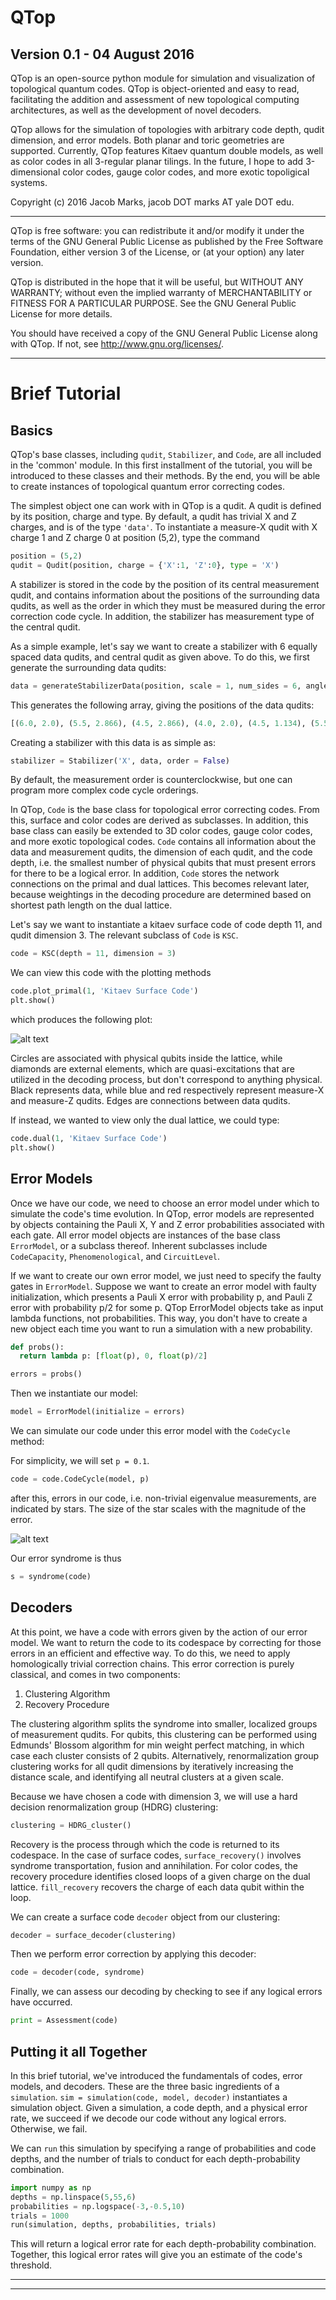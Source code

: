 # QTop
## Version 0.1 - 04 August 2016

QTop is an open-source python module for simulation and visualization of 
topological quantum codes. QTop is object-oriented and easy to read,
facilitating the addition and assessment of new topological computing
architectures, as well as the development of novel decoders.

QTop allows for the simulation of topologies with arbitrary code depth,
qudit dimension, and error models. Both planar and toric geometries are 
supported. Currently, QTop features Kitaev quantum double models, as well as
color codes in all 3-regular planar tilings. In the future, I hope to add
3-dimensional color codes, gauge color codes, and more exotic topoligical
systems.


Copyright (c) 2016 Jacob Marks, jacob DOT marks AT yale DOT edu.

---
QTop is free software: you can redistribute it and/or modify
it under the terms of the GNU General Public License as published by
the Free Software Foundation, either version 3 of the License, or
(at your option) any later version.

QTop is distributed in the hope that it will be useful,
but WITHOUT ANY WARRANTY; without even the implied warranty of
MERCHANTABILITY or FITNESS FOR A PARTICULAR PURPOSE.  See the
GNU General Public License for more details.

You should have received a copy of the GNU General Public License
along with QTop.  If not, see <http://www.gnu.org/licenses/>.

---

# Brief Tutorial

## Basics
QTop's base classes, including `qudit`, `Stabilizer`, and `Code`, are all included in the 'common' module. In this first installment of the tutorial, you will be introduced to these classes and their methods. By the end, you will be able to create instances of topological quantum error correcting codes.

The simplest object one can work with in QTop is a qudit. A qudit is defined by its position, charge and type. By default, a qudit has trivial X and Z charges, and is of the type `'data'`. To instantiate a measure-X qudit with X charge 1 and Z charge 0 at position (5,2), type the command

```python
position = (5,2)
qudit = Qudit(position, charge = {'X':1, 'Z':0}, type = 'X')
```

A stabilizer is stored in the code by the position of its central measurement qudit, and contains information about the positions of the surrounding data qudits, as well as the order in which they must be measured during the error correction code cycle. In addition, the stabilizer has measurement type of the central qudit. 

As a simple example, let's say we want to create a stabilizer with 6 equally spaced data qudits, and central qudit as given above. To do this, we first generate the surrounding data qudits:

```python
data = generateStabilizerData(position, scale = 1, num_sides = 6, angle = 0)
```

This generates the following array, giving the positions of the data qudits:

```python
[(6.0, 2.0), (5.5, 2.866), (4.5, 2.866), (4.0, 2.0), (4.5, 1.134), (5.5, 1.134)]
```

Creating a stabilizer with this data is as simple as:

```python
stabilizer = Stabilizer('X', data, order = False)
```

By default, the measurement order is counterclockwise, but one can program more complex code cycle orderings.

In QTop, `Code` is the base class for topological error correcting codes. From this, surface and color codes are derived as subclasses. In addition, this base class can easily be extended to 3D color codes, gauge color codes, and more exotic topological codes. `Code` contains all information about the data and measurement qudits, the dimension of each qudit, and the code depth, i.e. the smallest number of physical qubits that must present errors for there to be a logical error. In addition, `Code` stores the network connections on the primal and dual lattices. This becomes relevant later, because weightings in the decoding procedure are determined based on shortest path length on the dual lattice.

Let's say we want to instantiate a kitaev surface code of code depth 11, and qudit dimension 3. The relevant subclass of `Code` is `KSC`. 

```python
code = KSC(depth = 11, dimension = 3)
```

We can view this code with the plotting methods

```python
code.plot_primal(1, 'Kitaev Surface Code')
plt.show()
```

which produces the following plot:

![alt text](/visualizations/Kitaev_Surface_Code.png)

Circles are associated with physical qubits inside the lattice, while diamonds are external elements, which are quasi-excitations that are utilized in the decoding process, but don't correspond to anything physical. Black represents data, while blue and red respectively represent measure-X and measure-Z qudits. Edges are connections between data qudits.

If instead, we wanted to view only the dual lattice, we could type:

```python
code.dual(1, 'Kitaev Surface Code')
plt.show()
```

## Error Models

Once we have our code, we need to choose an error model under which to simulate the code's time evolution. In QTop, error models are represented by objects containing the Pauli X, Y and Z error probabilities associated with each gate. All error model objects are instances of the base class `ErrorModel`, or a subclass thereof. Inherent subclasses include `CodeCapacity`, `Phenomenological`, and `CircuitLevel`.

If we want to create our own error model, we just need to specify the faulty gates in `ErrorModel`. Suppose we want to create an error model with faulty initialization, which presents a Pauli X error with probability p, and Pauli Z error with probability p/2 for some p. 
QTop ErrorModel objects take as input lambda functions, not probabilities. This way, you don't have to create a new object each time you want to run a simulation with a new probability.

```python
def probs():
  return lambda p: [float(p), 0, float(p)/2]

errors = probs()
```




Then we instantiate our model:

```python
model = ErrorModel(initialize = errors)
```

We can simulate our code under this error model with the `CodeCycle` method:

For simplicity, we will set `p = 0.1`.


```python
code = code.CodeCycle(model, p)
```

after this, errors in our code, i.e. non-trivial eigenvalue measurements, are indicated by stars. The size of the star scales with the magnitude of the error.

![alt text](/visualizations/KSC_with_errors.png)

Our error syndrome is thus

```python
s = syndrome(code)
```

## Decoders

At this point, we have a code with errors given by the action of our error model. We want to return the code to its codespace by correcting for those errors in an efficient and effective way. To do this, we need to apply homologically trivial correction chains. This error correction is purely classical, and comes in two components:

1. Clustering Algorithm
2. Recovery Procedure

The clustering algorithm splits the syndrome into smaller, localized groups of measurement qudits. For qubits, this clustering can be performed using Edmunds' Blossom algorithm for min weight perfect matching, in which case each cluster consists of 2 qubits. Alternatively, renormalization group clustering works for all qudit dimensions by iteratively increasing the distance scale, and identifying all neutral clusters at a given scale.

Because we have chosen a code with dimension 3, we will use a hard decision renormalization group (HDRG) clustering:

```python
clustering = HDRG_cluster()
```

Recovery is the process through which the code is returned to its codespace. In the case of surface codes, `surface_recovery()` involves syndrome transportation, fusion and annihilation. For color codes, the recovery procedure identifies closed loops of a given charge on the dual lattice. `fill_recovery` recovers the charge of each data qubit within the loop. 

We can create a surface code `decoder` object from our clustering:

```python
decoder = surface_decoder(clustering)
```

Then we perform error correction by applying this decoder:

```python
code = decoder(code, syndrome)
```

Finally, we can assess our decoding by checking to see if any logical errors have occurred. 

```python
print = Assessment(code)
```

## Putting it all Together

In this brief tutorial, we've introduced the fundamentals of codes, error models, and decoders. These are the three basic ingredients of a `simulation`. `sim = simulation(code, model, decoder)` instantiates a simulation object. Given a simulation, a code depth, and a physical error rate, we succeed if we decode our code without any logical errors. Otherwise, we fail.

We can `run` this simulation by specifying a range of probabilities and code depths, and the number of trials to conduct for each depth-probability combination.

```python
import numpy as np
depths = np.linspace(5,55,6)
probabilities = np.logspace(-3,-0.5,10)
trials = 1000
run(simulation, depths, probabilities, trials)
```
This will return a logical error rate for each depth-probability combination. Together, this logical error rates will give you an estimate of the code's threshold.


---









---

